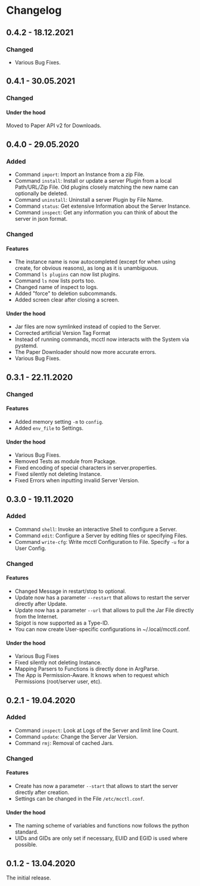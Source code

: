 # Changelog

## 0.4.2 - 18.12.2021

### Changed

- Various Bug Fixes.

## 0.4.1 - 30.05.2021

### Changed

#### Under the hood

Moved to Paper API v2 for Downloads.

## 0.4.0 - 29.05.2020

### Added 

- Command `import`: Import an Instance from a zip File.
- Command `install`: Install or update a server Plugin from a local Path/URL/Zip File. Old plugins closely matching the new name can optionally be deleted.
- Command `uninstall`: Uninstall a server Plugin by File Name.
- Command `status`: Get extensive Information about the Server Instance.
- Command `inspect`: Get any information you can think of about the server in json format.

### Changed

#### Features

- The instance name is now autocompleted (except for when using create, for obvious reasons), as long as it is unambiguous.
- Command `ls plugins` can now list plugins.
- Command `ls` now lists ports too.
- Changed name of inspect to logs.
- Added "force" to deletion subcommands.
- Added screen clear after closing a screen.

#### Under the hood

- Jar files are now symlinked instead of copied to the Server.
- Corrected artificial Version Tag Format
- Instead of running commands, mcctl now interacts with the System via pystemd.
- The Paper Downloader should now more accurate errors.
- Various Bug Fixes.

## 0.3.1 - 22.11.2020

### Changed

#### Features

- Added memory setting `-m` to `config`.
- Added `env_file` to Settings.

#### Under the hood

- Various Bug Fixes.
- Removed Tests as module from Package.
- Fixed encoding of special characters in server.properties.
- Fixed silently not deleting Instance.
- Fixed Errors when inputting invalid Server Version.

## 0.3.0 - 19.11.2020

### Added

- Command `shell`: Invoke an interactive Shell to configure a Server.
- Command `edit`: Configure a Server by editing files or specifying Files.
- Command `write-cfg`: Write mcctl Configuration to File. Specify `-u` for a User Config.

### Changed

#### Features

- Changed Message in restart/stop to optional.
- Update now has a parameter `--restart` that allows to restart the server directly after Update.
- Update now has a parameter `--url` that allows to pull the Jar File directly from the Internet.
- Spigot is now supported as a Type-ID.
- You can now create User-specific configurations in ~/.local/mcctl.conf.

#### Under the hood

- Various Bug Fixes
- Fixed silently not deleting Instance.
- Mapping Parsers to Functions is directly done in ArgParse.
- The App is Permission-Aware. It knows when to request which Permissions (root/server user, etc).

## 0.2.1 - 19.04.2020

### Added

- Command `inspect`: Look at Logs of the Server and limit line Count.
- Command `update`: Change the Server Jar Version.
- Command `rmj`: Removal of cached Jars.

### Changed

#### Features

- Create has now a parameter `--start` that allows to start the server directly after creation.
- Settings can be changed in the File `/etc/mcctl.conf`.

#### Under the hood

- The naming scheme of variables and functions now follows the python standard.
- UIDs and GIDs are only set if necessary, EUID and EGID is used where possible.

## 0.1.2 - 13.04.2020

The initial release.

